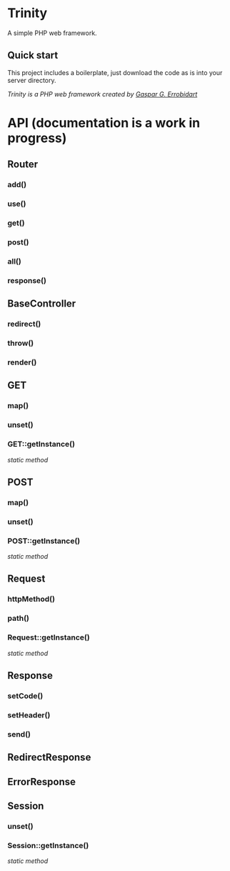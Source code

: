 # Trinity
A simple PHP web framework.

## Quick start
This project includes a boilerplate, just download the code as is into your server directory.

*Trinity is a PHP web framework created by [Gaspar G. Errobidart](https://github.com/GasparErrobidart)*

# API (documentation is a work in progress)

## Router

### add()
### use()
### get()
### post()
### all()
### response()


## BaseController

### redirect()
### throw()
### render()

## GET

### map()
### unset()
### GET::getInstance()
*static method*

## POST

### map()
### unset()
### POST::getInstance()
*static method*

## Request

### httpMethod()
### path()
### Request::getInstance()
*static method*

## Response

### setCode()
### setHeader()
### send()

## RedirectResponse

## ErrorResponse

## Session

### unset()
### Session::getInstance()
*static method*
